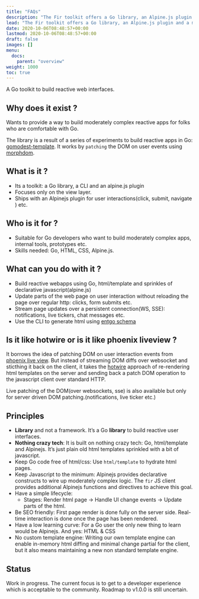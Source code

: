 ```yaml
---
title: "FAQs"
description: "The Fir toolkit offers a Go library, an Alpine.js plugin and a model-view generator CLI to build progressively enhanced reactive web interfaces with mostly server-rendered HTML."
lead: "The Fir toolkit offers a Go library, an Alpine.js plugin and a model-view generator CLI to build progressively enhanced reactive web interfaces with mostly server-rendered HTML."
date: 2020-10-06T08:48:57+00:00
lastmod: 2020-10-06T08:48:57+00:00
draft: false
images: []
menu:
  docs:
    parent: "overview"
weight: 1000
toc: true
---
```


A Go toolkit to build reactive web interfaces.

## Why does it exist ?

Wants to provide a way to build moderately complex reactive apps for folks who are comfortable with Go.

The library is a result of a series of experiments to build reactive apps in Go: [gomodest-template](https://github.com/adnaan/gomodest-template). It works by `patching` the DOM on user events using [morphdom](https://github.com/patrick-steele-idem/morphdom).

## What is it ?

- Its a toolkit: a Go library, a CLI and an alpine.js plugin
- Focuses only on the view layer.
- Ships with an Alpinejs plugin for user interactions(click, submit, navigate ) etc.

## Who is it for ?

- Suitable for Go developers who want to build moderately complex apps, internal tools, prototypes etc.
- Skills needed: Go, HTML, CSS, Alpine.js.

## What can you do with it ?

- Build reactive webapps using Go, html/template and sprinkles of declarative javascript(alpine.js)
- Update parts of the web page on user interaction without reloading the page over regular http: clicks, form submits etc.
- Stream page updates over a persistent connection(WS, SSE): notifications, live tickers, chat messages etc.
- Use the CLI to generate html using [entgo schema](https://entgo.io/docs/schema-def)

## Is it like hotwire or is it like phoenix liveview ?

It borrows the idea of patching DOM on user interaction events from [phoenix live view](https://hex.pm/packages/phoenix_live_view). But instead of streaming DOM diffs over websocket and sticthing it back on the client, it takes the [hotwire](https://hotwired.dev/) approach of re-rendering html templates on the server and sending back a patch DOM operation to the javascript client over standard HTTP.

Live patching of the DOM(over websockets, sse) is also available but only for server driven DOM patching.(notifications, live ticker etc.)

## Principles

- **Library** and not a framework. It’s a Go **library** to build reactive user interfaces.
- **Nothing crazy tech**: It is built on nothing crazy tech: Go, html/template and Alpinejs. It’s just plain old html templates sprinkled with a bit of javascript.
- Keep Go code free of html/css: Use `html/template` to hydrate html pages.
- Keep Javascript to the minimum: Alpinejs provides declarative constructs to wire up moderately complex logic. The `fir` JS client provides additional Alpinejs functions and directives to achieve this goal.
- Have a simple lifecycle:
  - Stages: Render html page -> Handle UI change events → Update parts of the html.
- Be SEO friendly: First page render is done fully on the server side. Real-time interaction is done once the page has been rendered.
- Have a low learning curve: For a Go user the only new thing to learn would be Alpinejs. And yes: HTML & CSS
- No custom template engine: Writing our own template engine can enable in-memory html diffing and minimal change partial for the client, but it also means maintaining a new non standard template engine.

## Status

Work in progress. The current focus is to get to a developer experience which is acceptable to the community. Roadmap to v1.0.0 is still uncertain.
